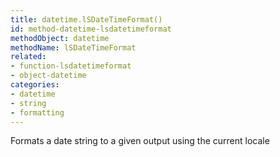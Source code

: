 ```yaml
---
title: datetime.lSDateTimeFormat()
id: method-datetime-lsdatetimeformat
methodObject: datetime
methodName: lSDateTimeFormat
related:
- function-lsdatetimeformat
- object-datetime
categories:
- datetime
- string
- formatting
---
```


Formats a date string to a given output using the current locale